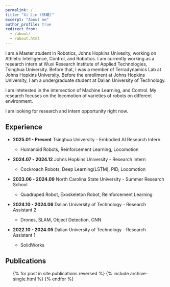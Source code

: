 ```yaml
---
permalink: /
title: "Xi Lin (林曦)"
excerpt: "About me"
author_profile: true
redirect_from: 
  - /about/
  - /about.html
---
```


I am a Master student in Robotics, Johns Hopkins Univesity, working on Athletic Intelligence, Control, and Robotics. I am currently working as a research intern at Wuxi Research Institute of Applied Technologies, Tsinghua University. Before that, I was a member of Terradynamics Lab at Johns Hopkins University. Before the enrollment at Johns Hopkins University, I am a undergraduate student at Dalian University of Technology.

I am intetested in the intersection of Machine Learning, and Control. My research focuses on the locomotion of varieties of robots on different environment.

I am looking for research and intern opportunity right now.

## Experience

- **2025.01 - Present** Tsinghua University -  Embodied AI Research Intern
  - Humanoid Robots, Reinforcement Learning, Locomotion


- **2024.07 - 2024.12** Johns Hopkins University - Research Intern
  - Cockroach Robots, Deep Learning(LSTM), PID, Locomotion


- **2023.06 - 2024.09** North Carolina State University - Summer Research School
  - Quadruped Robot, Exoskeleton Robot, Reinforcement Learning


- **2024.10 - 2024.06** Dalian University of Technology - Research Assistant 2
  - Drones, SLAM, Object Detection, CNN


- **2022.10 - 2024.05** Dalian University of Technology - Research Assistant 1
  - SolidWorks


## Publications

  <ul>{% for post in site.publications reversed %}
    {% include archive-single.html %}
  {% endfor %}</ul>
